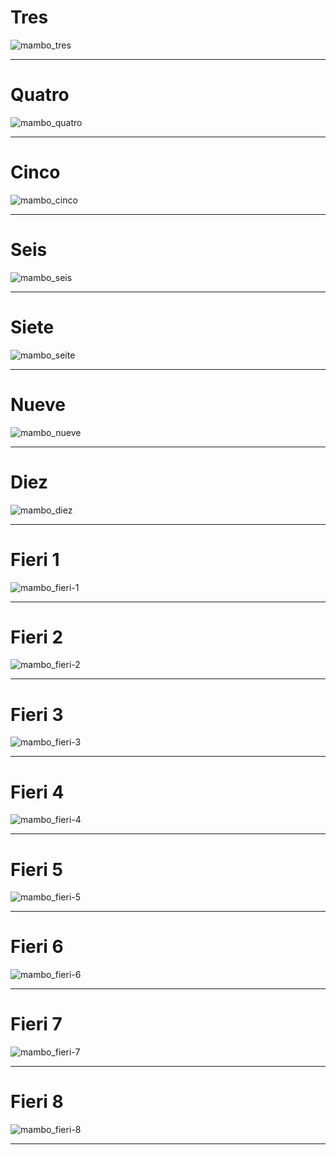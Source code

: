 # Tres

![mambo_tres](https://res.cloudinary.com/poetrique/image/upload/v1543143538/poetrique-github/poetry/mambo_v3.jpg)

- - -

# Quatro

![mambo_quatro](https://res.cloudinary.com/poetrique/image/upload/v1543143537/poetrique-github/poetry/mambo_v4.jpg)

- - -

# Cinco

![mambo_cinco](https://res.cloudinary.com/poetrique/image/upload/v1543143537/poetrique-github/poetry/mambo_v5.jpg)

- - -

# Seis

![mambo_seis](https://res.cloudinary.com/poetrique/image/upload/v1543143538/poetrique-github/poetry/mambo_v6.jpg)

- - -

# Siete

![mambo_seite](https://res.cloudinary.com/poetrique/image/upload/v1543143538/poetrique-github/poetry/mambo_v6.jpg)

- - -

# Nueve

![mambo_nueve](https://res.cloudinary.com/poetrique/image/upload/v1543143549/poetrique-github/poetry/mambo_v9.jpg)

- - -

# Diez

![mambo_diez](https://res.cloudinary.com/poetrique/image/upload/v1543143549/poetrique-github/poetry/mambo_v10.jpg)

- - -

# Fieri 1

![mambo_fieri-1](https://res.cloudinary.com/poetrique/image/upload/v1546438374/poetrique-github/poetry/mambo_fire_1.jpg)

- - -

# Fieri 2

![mambo_fieri-2](https://res.cloudinary.com/poetrique/image/upload/v1546438377/poetrique-github/poetry/mambo_fire_2.jpg)

- - -

# Fieri 3

![mambo_fieri-3](https://res.cloudinary.com/poetrique/image/upload/v1546438377/poetrique-github/poetry/mambo_fire_3.jpg)

- - -

# Fieri 4

![mambo_fieri-4](https://res.cloudinary.com/poetrique/image/upload/v1546438380/poetrique-github/poetry/mambo_fire_4.jpg)

- - -

# Fieri 5

![mambo_fieri-5](https://res.cloudinary.com/poetrique/image/upload/v1546438378/poetrique-github/poetry/mambo_fire_5.jpg)

- - -

# Fieri 6

![mambo_fieri-6](https://res.cloudinary.com/poetrique/image/upload/v1546438379/poetrique-github/poetry/mambo_fire_6.jpg)

- - -

# Fieri 7

![mambo_fieri-7](https://res.cloudinary.com/poetrique/image/upload/v1546438381/poetrique-github/poetry/mambo_fire_7.jpg)

- - -

# Fieri 8

![mambo_fieri-8](https://res.cloudinary.com/poetrique/image/upload/v1546438390/poetrique-github/poetry/mambo_fire_8.jpg)

- - -